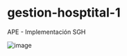 # gestion-hosptital-1

APE - Implementación SGH


![image](https://github.com/145548109/gestion-biblioteca-1/assets/166523628/06461ec0-17c5-428c-8b6d-9c5c49940a9c)

